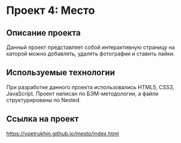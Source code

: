 # Проект 4: Место

## Описание проекта

Данный проект представляет собой интерактивную страницу на каторой можно добавлять, удалять фотографии и ставить лайки.

## Используемые технологии

При разработке данного проекта использовались HTML5, CSS3, JavaScript. Проект написан по БЭМ-методологии, а файли структурированы по Nested.

## Ссылка на проект

https://vpetrukhin.github.io/mesto/index.html
